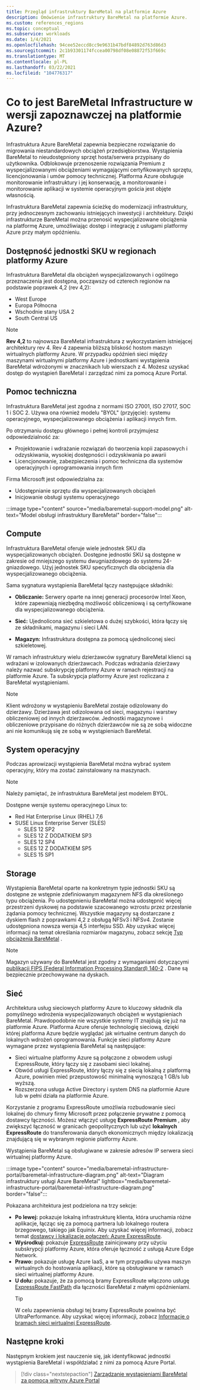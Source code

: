 ```yaml
---
title: Przegląd infrastruktury BareMetal na platformie Azure
description: Omówienie infrastruktury BareMetal na platformie Azure.
ms.custom: references_regions
ms.topic: conceptual
ms.subservice: workloads
ms.date: 1/4/2021
ms.openlocfilehash: 94cee52eccd8cc9e9631b47bdf84892d763d86d3
ms.sourcegitcommit: 2c1b93301174fccea00798df08e08872f53f669c
ms.translationtype: MT
ms.contentlocale: pl-PL
ms.lasthandoff: 03/22/2021
ms.locfileid: "104776317"
---
```

#  <a name="what-is-baremetal-infrastructure-preview-on-azure"></a>Co to jest BareMetal Infrastructure w wersji zapoznawczej na platformie Azure?

Infrastruktura Azure BareMetal zapewnia bezpieczne rozwiązanie do migrowania niestandardowych obciążeń przedsiębiorstwa. Wystąpienia BareMetal to nieudostępniony sprzęt hosta/serwera przypisany do użytkownika. Odblokowuje przenoszenie rozwiązania Premium z wyspecjalizowanymi obciążeniami wymagającymi certyfikowanych sprzętu, licencjonowania i umów pomocy technicznej. Platforma Azure obsługuje monitorowanie infrastruktury i jej konserwację, a monitorowanie i monitorowanie aplikacji w systemie operacyjnym gościa jest objęte własnością.

Infrastruktura BareMetal zapewnia ścieżkę do modernizacji infrastruktury, przy jednoczesnym zachowaniu istniejących inwestycji i architektury. Dzięki infrastrukturze BareMetal można przenosić wyspecjalizowane obciążenia na platformę Azure, umożliwiając dostęp i integrację z usługami platformy Azure przy małym opóźnieniu.

## <a name="sku-availability-in-azure-regions"></a>Dostępność jednostki SKU w regionach platformy Azure
Infrastruktura BareMetal dla obciążeń wyspecjalizowanych i ogólnego przeznaczenia jest dostępna, począwszy od czterech regionów na podstawie poprawek 4,2 (rev 4,2):
- West Europe
- Europa Północna
- Wschodnie stany USA 2
- South Central US

>[!NOTE]
>**Rev 4,2** to najnowsza BareMetal infrastruktura z wykorzystaniem istniejącej architektury rev 4.  Rev 4 zapewnia bliższą bliskość hostom maszyn wirtualnych platformy Azure. W przypadku opóźnień sieci między maszynami wirtualnymi platformy Azure i jednostkami wystąpienia BareMetal wdrożonymi w znacznikach lub wierszach z 4.  Możesz uzyskać dostęp do wystąpień BareMetal i zarządzać nimi za pomocą Azure Portal. 

## <a name="support"></a>Pomoc techniczna
Infrastruktura BareMetal jest zgodna z normami ISO 27001, ISO 27017, SOC 1 i SOC 2.  Używa ona również modelu "BYOL" (przyjęcie): systemu operacyjnego, wyspecjalizowanego obciążenia i aplikacji innych firm.  

Po otrzymaniu dostępu głównego i pełnej kontroli przyjmujesz odpowiedzialność za:
- Projektowanie i wdrażanie rozwiązań do tworzenia kopii zapasowych i odzyskiwania, wysokiej dostępności i odzyskiwania po awarii
- Licencjonowanie, zabezpieczenia i pomoc techniczna dla systemów operacyjnych i oprogramowania innych firm

Firma Microsoft jest odpowiedzialna za:
- Udostępnianie sprzętu dla wyspecjalizowanych obciążeń 
- Inicjowanie obsługi systemu operacyjnego

:::image type="content" source="media/baremetal-support-model.png" alt-text="Model obsługi infrastruktury BareMetal" border="false":::

## <a name="compute"></a>Compute
Infrastruktura BareMetal oferuje wiele jednostek SKU dla wyspecjalizowanych obciążeń. Dostępne jednostki SKU są dostępne w zakresie od mniejszego systemu dwugniazdowego do systemu 24-gniazdowego. Użyj jednostek SKU specyficznych dla obciążenia dla wyspecjalizowanego obciążenia.

Sama sygnatura wystąpienia BareMetal łączy następujące składniki:

- **Obliczanie:** Serwery oparte na innej generacji procesorów Intel Xeon, które zapewniają niezbędną możliwość obliczeniową i są certyfikowane dla wyspecjalizowanego obciążenia.

- **Sieć:** Ujednolicona sieć szkieletowa o dużej szybkości, która łączy się ze składnikami, magazynu i sieci LAN.

- **Magazyn:** Infrastruktura dostępna za pomocą ujednoliconej sieci szkieletowej.

W ramach infrastruktury wielu dzierżawców sygnatury BareMetal klienci są wdrażani w izolowanych dzierżawcach. Podczas wdrażania dzierżawy należy nazwać subskrypcję platformy Azure w ramach rejestracji na platformie Azure. Ta subskrypcja platformy Azure jest rozliczana z BareMetal wystąpieniami.

>[!NOTE]
>Klient wdrożony w wystąpieniu BareMetal zostaje odizolowany do dzierżawy. Dzierżawa jest odizolowana od sieci, magazynu i warstwy obliczeniowej od innych dzierżawców. Jednostki magazynowe i obliczeniowe przypisane do różnych dzierżawców nie są ze sobą widoczne ani nie komunikują się ze sobą w wystąpieniach BareMetal.

## <a name="os"></a>System operacyjny
Podczas aprowizacji wystąpienia BareMetal można wybrać system operacyjny, który ma zostać zainstalowany na maszynach. 

>[!NOTE]
>Należy pamiętać, że infrastruktura BareMetal jest modelem BYOL.

Dostępne wersje systemu operacyjnego Linux to:
- Red Hat Enterprise Linux (RHEL) 7,6
- SUSE Linux Enterprise Server (SLES)
   - SLES 12 SP2
   - SLES 12 Z DODATKIEM SP3
   - SLES 12 SP4
   - SLES 12 Z DODATKIEM SP5
   - SLES 15 SP1

## <a name="storage"></a>Storage
Wystąpienia BareMetal oparte na konkretnym typie jednostki SKU są dostępne ze wstępnie zdefiniowanym magazynem NFS dla określonego typu obciążenia. Po udostępnieniu BareMetal można udostępnić więcej przestrzeni dyskowej na podstawie szacowanego wzrostu przez przesłanie żądania pomocy technicznej. Wszystkie magazyny są dostarczane z dyskiem flash z poprawkami 4,2 z obsługą NFSv3 i NFSv4. Zostanie udostępniona nowsza wersja 4,5 interfejsu SSD. Aby uzyskać więcej informacji na temat określania rozmiarów magazynu, zobacz sekcję [Typ obciążenia BareMetal](../virtual-machines/workloads/sap/get-started.md) .

>[!NOTE]
>Magazyn używany do BareMetal jest zgodny z wymaganiami dotyczącymi [publikacji FIPS (Federal Information Processing Standard) 140-2](/microsoft-365/compliance/offering-fips-140-2) . Dane są bezpiecznie przechowywane na dyskach.

## <a name="networking"></a>Sieć
Architektura usług sieciowych platformy Azure to kluczowy składnik dla pomyślnego wdrożenia wyspecjalizowanych obciążeń w wystąpieniach BareMetal. Prawdopodobnie nie wszystkie systemy IT znajdują się już na platformie Azure. Platforma Azure oferuje technologię sieciową, dzięki której platforma Azure będzie wyglądać jak wirtualne centrum danych do lokalnych wdrożeń oprogramowania. Funkcje sieci platformy Azure wymagane przez wystąpienia BareMetal są następujące:

- Sieci wirtualne platformy Azure są połączone z obwodem usługi ExpressRoute, który łączy się z zasobami sieci lokalnej.
- Obwód usługi ExpressRoute, który łączy się z siecią lokalną z platformą Azure, powinien mieć przepustowość minimalną wynoszącą 1 GB/s lub wyższą.
- Rozszerzona usługa Active Directory i system DNS na platformie Azure lub w pełni działa na platformie Azure.

Korzystanie z programu ExpressRoute umożliwia rozbudowanie sieci lokalnej do chmury firmy Microsoft przez połączenie prywatne z pomocą dostawcy łączności. Możesz włączyć usługę **ExpressRoute Premium** , aby zwiększyć łączność w granicach geopolitycznych lub użyć **lokalnych ExpressRoute** do transferowania danych ekonomicznych między lokalizacją znajdującą się w wybranym regionie platformy Azure.

Wystąpienia BareMetal są obsługiwane w zakresie adresów IP serwera sieci wirtualnej platformy Azure.

:::image type="content" source="media/baremetal-infrastructure-portal/baremetal-infrastructure-diagram.png" alt-text="Diagram infrastruktury usługi Azure BareMetal" lightbox="media/baremetal-infrastructure-portal/baremetal-infrastructure-diagram.png" border="false":::

Pokazana architektura jest podzielona na trzy sekcje:
- **Po lewej:** pokazuje lokalną infrastrukturę klienta, która uruchamia różne aplikacje, łącząc się za pomocą partnera lub lokalnego routera brzegowego, takiego jak Equinix. Aby uzyskać więcej informacji, zobacz temat [dostawcy i lokalizacje połączeń: Azure ExpressRoute](../expressroute/expressroute-locations.md).
- **Wyśrodkuj:** pokazuje [ExpressRoute](../expressroute/expressroute-introduction.md) zainicjowany przy użyciu subskrypcji platformy Azure, która oferuje łączność z usługą Azure Edge Network.
- **Prawo:** pokazuje usługę Azure IaaS, a w tym przypadku używa maszyn wirtualnych do hostowania aplikacji, które są obsługiwane w ramach sieci wirtualnej platformy Azure.
- **U dołu:** pokazuje, że za pomocą bramy ExpressRoute włączono usługę [ExpressRoute FastPath](../expressroute/about-fastpath.md) dla łączności BareMetal z małymi opóźnieniami.   
   >[!TIP]
   >W celu zapewnienia obsługi tej bramy ExpressRoute powinna być UltraPerformance.  Aby uzyskać więcej informacji, zobacz [Informacje o bramach sieci wirtualnej ExpressRoute](../expressroute/expressroute-about-virtual-network-gateways.md).

## <a name="next-steps"></a>Następne kroki

Następnym krokiem jest nauczenie się, jak identyfikować jednostki wystąpienia BareMetal i współdziałać z nimi za pomocą Azure Portal.

> [!div class="nextstepaction"]
> [Zarządzanie wystąpieniami BareMetal za pomocą witryny Azure Portal](connect-baremetal-infrastructure.md)